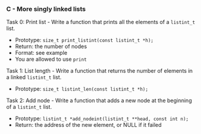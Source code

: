 ### C - More singly linked lists

Task 0: Print list - Write a function that prints all the elements of a `listint_t` list.  
* Prototype: `size_t print_listint(const listint_t *h);`
* Return: the number of nodes
* Format: see example
* You are allowed to use `print`


Task 1: List length - Write a function that returns the number of elements in a linked `listint_t` list.  
* Prototype: `size_t listint_len(const listint_t *h);`


Task 2: Add node - Write a function that adds a new node at the beginning of a `listint_t` list.  
* Prototype: `listint_t *add_nodeint(listint_t **head, const int n);`
* Return: the address of the new element, or NULL if it failed
